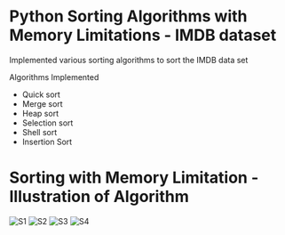 # Python Sorting Algorithms with Memory Limitations - IMDB dataset

Implemented various sorting algorithms to sort the IMDB data set  

Algorithms Implemented
* Quick sort
* Merge sort
* Heap sort
* Selection sort
* Shell sort
* Insertion Sort


# Sorting with Memory Limitation - Illustration of Algorithm
![S1](https://user-images.githubusercontent.com/64340009/229418613-5f24cc97-781f-4000-beae-b77f705f8fd0.jpg)
![S2](https://user-images.githubusercontent.com/64340009/229418624-65df69be-d047-44de-b18f-3e9667fb19c7.jpg)
![S3](https://user-images.githubusercontent.com/64340009/229418628-f9e79759-f91e-4f01-bf0e-eb3ccc7d885e.jpg)
![S4](https://user-images.githubusercontent.com/64340009/229418639-20175708-eca1-4a28-abf6-698379ffb37e.jpg)
